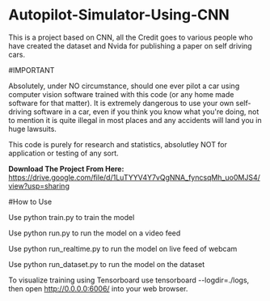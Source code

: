 # Autopilot-Simulator-Using-CNN
This is a project based on CNN, all the Credit goes to various people who have created the dataset and Nvida for publishing a paper on self driving cars.

#IMPORTANT

Absolutely, under NO circumstance, should one ever pilot a car using computer vision software trained with this code (or any home made software for that matter). It is extremely dangerous to use your own self-driving software in a car, even if you think you know what you're doing, not to mention it is quite illegal in most places and any accidents will land you in huge lawsuits.

This code is purely for research and statistics, absolutley NOT for application or testing of any sort.

<b>Download The Project From Here:</b>
https://drive.google.com/file/d/1LuTYYV4Y7vQgNNA_fyncsqMh_uo0MJS4/view?usp=sharing

#How to Use

Use python train.py to train the model

Use python run.py to run the model on a video feed

Use python run_realtime.py to run the model on live feed of webcam 

Use python run_dataset.py to run the model on the dataset

To visualize training using Tensorboard use tensorboard --logdir=./logs, then open http://0.0.0.0:6006/ into your web browser.

